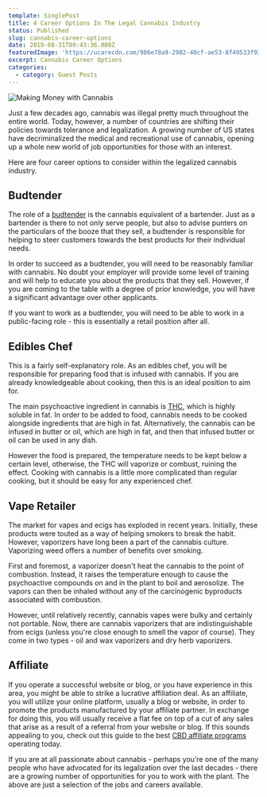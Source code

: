 ```yaml
---
template: SinglePost
title: 4 Career Options In The Legal Cannabis Industry
status: Published
slug: cannabis-career-options
date: 2019-08-31T09:43:36.080Z
featuredImage: 'https://ucarecdn.com/986e78a9-2982-40cf-ae53-8f49533f934c/'
excerpt: Cannabis Career Options
categories:
  - category: Guest Posts
---
```

![Making Money with Cannabis](https://ucarecdn.com/98d465ad-9337-4309-852f-04bd0e02699e/)

Just a few decades ago, cannabis was illegal pretty much throughout the entire world. Today, however, a number of countries are shifting their policies towards tolerance and legalization. A growing number of US states have decriminalized the medical and recreational use of cannabis, opening up a whole new world of job opportunities for those with an interest.

Here are four career options to consider within the legalized cannabis industry.

## Budtender

The role of a [budtender](https://www.indeed.com/q-Budtender-jobs.html) is the cannabis equivalent of a bartender. Just as a bartender is there to not only serve people, but also to advise punters on the particulars of the booze that they sell, a budtender is responsible for helping to steer customers towards the best products for their individual needs.

In order to succeed as a budtender, you will need to be reasonably familiar with cannabis. No doubt your employer will provide some level of training and will help to educate you about the products that they sell. However, if you are coming to the table with a degree of prior knowledge, you will have a significant advantage over other applicants.

If you want to work as a budtender, you will need to be able to work in a public-facing role - this is essentially a retail position after all.

## Edibles Chef

This is a fairly self-explanatory role. As an edibles chef, you will be responsible for preparing food that is infused with cannabis. If you are already knowledgeable about cooking, then this is an ideal position to aim for.

The main psychoactive ingredient in cannabis is [THC](https://www.healthline.com/health/cbd-vs-thc), which is highly soluble in fat. In order to be added to food, cannabis needs to be cooked alongside ingredients that are high in fat. Alternatively, the cannabis can be infused in butter or oil, which are high in fat, and then that infused butter or oil can be used in any dish.

However the food is prepared, the temperature needs to be kept below a certain level, otherwise, the THC will vaporize or combust, ruining the effect. Cooking with cannabis is a little more complicated than regular cooking, but it should be easy for any experienced chef.

## Vape Retailer

The market for vapes and ecigs has exploded in recent years. Initially, these products were touted as a way of helping smokers to break the habit. However, vaporizers have long been a part of the cannabis culture. Vaporizing weed offers a number of benefits over smoking.

First and foremost, a vaporizer doesn't heat the cannabis to the point of combustion. Instead, it raises the temperature enough to cause the psychoactive compounds on and in the plant to boil and aerosolize. The vapors can then be inhaled without any of the carcinogenic byproducts associated with combustion.

However, until relatively recently, cannabis vapes were bulky and certainly not portable. Now, there are cannabis vaporizers that are indistinguishable from ecigs (unless you're close enough to smell the vapor of course). They come in two types - oil and wax vaporizers and dry herb vaporizers.

## Affiliate

If you operate a successful website or blog, or you have experience in this area, you might be able to strike a lucrative affiliation deal. As an affiliate, you will utilize your online platform, usually a blog or website, in order to promote the products manufactured by your affiliate partner. In exchange for doing this, you will usually receive a flat fee on top of a cut of any sales that arise as a result of a referral from your website or blog. If this sounds appealing to you, check out this guide to the best [CBD affiliate programs](https://cannagroupinc.com/best-cbd-affiliate-programs/) operating today.

If you are at all passionate about cannabis - perhaps you’re one of the many people who have advocated for its legalization over the last decades - there are a growing number of opportunities for you to work with the plant. The above are just a selection of the jobs and careers available.
